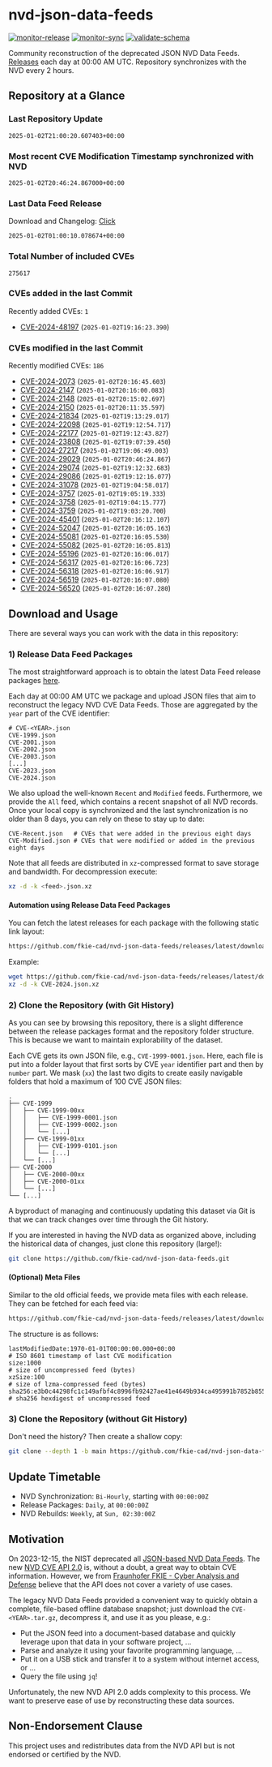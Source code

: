# nvd-json-data-feeds

[![monitor-release](https://github.com/fkie-cad/nvd-json-data-feeds/actions/workflows/monitor_release.yml/badge.svg)](https://github.com/fkie-cad/nvd-json-data-feeds/actions/workflows/monitor_release.yml)
[![monitor-sync](https://github.com/fkie-cad/nvd-json-data-feeds/actions/workflows/monitor_sync.yml/badge.svg)](https://github.com/fkie-cad/nvd-json-data-feeds/actions/workflows/monitor_sync.yml)
[![validate-schema](https://github.com/fkie-cad/nvd-json-data-feeds/actions/workflows/validate_schema.yml/badge.svg)](https://github.com/fkie-cad/nvd-json-data-feeds/actions/workflows/validate_schema.yml)

Community reconstruction of the deprecated JSON NVD Data Feeds.
[Releases](https://github.com/fkie-cad/nvd-json-data-feeds/releases/latest) each day at 00:00 AM UTC.
Repository synchronizes with the NVD every 2 hours.

## Repository at a Glance

### Last Repository Update

```plain
2025-01-02T21:00:20.607403+00:00
```

### Most recent CVE Modification Timestamp synchronized with NVD

```plain
2025-01-02T20:46:24.867000+00:00
```

### Last Data Feed Release

Download and Changelog: [Click](https://github.com/fkie-cad/nvd-json-data-feeds/releases/latest)

```plain
2025-01-02T01:00:10.078674+00:00
```

### Total Number of included CVEs

```plain
275617
```

### CVEs added in the last Commit

Recently added CVEs: `1`

- [CVE-2024-48197](CVE-2024/CVE-2024-481xx/CVE-2024-48197.json) (`2025-01-02T19:16:23.390`)


### CVEs modified in the last Commit

Recently modified CVEs: `186`

- [CVE-2024-2073](CVE-2024/CVE-2024-20xx/CVE-2024-2073.json) (`2025-01-02T20:16:45.603`)
- [CVE-2024-2147](CVE-2024/CVE-2024-21xx/CVE-2024-2147.json) (`2025-01-02T20:16:00.083`)
- [CVE-2024-2148](CVE-2024/CVE-2024-21xx/CVE-2024-2148.json) (`2025-01-02T20:15:02.697`)
- [CVE-2024-2150](CVE-2024/CVE-2024-21xx/CVE-2024-2150.json) (`2025-01-02T20:11:35.597`)
- [CVE-2024-21834](CVE-2024/CVE-2024-218xx/CVE-2024-21834.json) (`2025-01-02T19:13:29.017`)
- [CVE-2024-22098](CVE-2024/CVE-2024-220xx/CVE-2024-22098.json) (`2025-01-02T19:12:54.717`)
- [CVE-2024-22177](CVE-2024/CVE-2024-221xx/CVE-2024-22177.json) (`2025-01-02T19:12:43.827`)
- [CVE-2024-23808](CVE-2024/CVE-2024-238xx/CVE-2024-23808.json) (`2025-01-02T19:07:39.450`)
- [CVE-2024-27217](CVE-2024/CVE-2024-272xx/CVE-2024-27217.json) (`2025-01-02T19:06:49.003`)
- [CVE-2024-29029](CVE-2024/CVE-2024-290xx/CVE-2024-29029.json) (`2025-01-02T20:46:24.867`)
- [CVE-2024-29074](CVE-2024/CVE-2024-290xx/CVE-2024-29074.json) (`2025-01-02T19:12:32.683`)
- [CVE-2024-29086](CVE-2024/CVE-2024-290xx/CVE-2024-29086.json) (`2025-01-02T19:12:16.077`)
- [CVE-2024-31078](CVE-2024/CVE-2024-310xx/CVE-2024-31078.json) (`2025-01-02T19:04:58.017`)
- [CVE-2024-3757](CVE-2024/CVE-2024-37xx/CVE-2024-3757.json) (`2025-01-02T19:05:19.333`)
- [CVE-2024-3758](CVE-2024/CVE-2024-37xx/CVE-2024-3758.json) (`2025-01-02T19:04:15.777`)
- [CVE-2024-3759](CVE-2024/CVE-2024-37xx/CVE-2024-3759.json) (`2025-01-02T19:03:20.700`)
- [CVE-2024-45401](CVE-2024/CVE-2024-454xx/CVE-2024-45401.json) (`2025-01-02T20:16:12.107`)
- [CVE-2024-52047](CVE-2024/CVE-2024-520xx/CVE-2024-52047.json) (`2025-01-02T20:16:05.163`)
- [CVE-2024-55081](CVE-2024/CVE-2024-550xx/CVE-2024-55081.json) (`2025-01-02T20:16:05.530`)
- [CVE-2024-55082](CVE-2024/CVE-2024-550xx/CVE-2024-55082.json) (`2025-01-02T20:16:05.813`)
- [CVE-2024-55196](CVE-2024/CVE-2024-551xx/CVE-2024-55196.json) (`2025-01-02T20:16:06.017`)
- [CVE-2024-56317](CVE-2024/CVE-2024-563xx/CVE-2024-56317.json) (`2025-01-02T20:16:06.723`)
- [CVE-2024-56318](CVE-2024/CVE-2024-563xx/CVE-2024-56318.json) (`2025-01-02T20:16:06.917`)
- [CVE-2024-56519](CVE-2024/CVE-2024-565xx/CVE-2024-56519.json) (`2025-01-02T20:16:07.080`)
- [CVE-2024-56520](CVE-2024/CVE-2024-565xx/CVE-2024-56520.json) (`2025-01-02T20:16:07.280`)


## Download and Usage

There are several ways you can work with the data in this repository:

### 1) Release Data Feed Packages

The most straightforward approach is to obtain the latest Data Feed release packages [here](https://github.com/fkie-cad/nvd-json-data-feeds/releases/latest).

Each day at 00:00 AM UTC we package and upload JSON files that aim to reconstruct the legacy NVD CVE Data Feeds.
Those are aggregated by the `year` part of the CVE identifier:

```
# CVE-<YEAR>.json
CVE-1999.json
CVE-2001.json
CVE-2002.json
CVE-2003.json
[...]
CVE-2023.json
CVE-2024.json
```

We also upload the well-known `Recent` and `Modified` feeds.
Furthermore, we provide the `All` feed, which contains a recent snapshot of all NVD records.
Once your local copy is synchronized and the last synchronization is no older than 8 days, you can rely on these to stay up to date:

```plain
CVE-Recent.json   # CVEs that were added in the previous eight days
CVE-Modified.json # CVEs that were modified or added in the previous eight days
```

Note that all feeds are distributed in `xz`-compressed format to save storage and bandwidth.
For decompression execute:

```sh
xz -d -k <feed>.json.xz
```

#### Automation using Release Data Feed Packages

You can fetch the latest releases for each package with the following static link layout:

```sh
https://github.com/fkie-cad/nvd-json-data-feeds/releases/latest/download/CVE-<YEAR>.json.xz
```

Example:

```sh
wget https://github.com/fkie-cad/nvd-json-data-feeds/releases/latest/download/CVE-2024.json.xz
xz -d -k CVE-2024.json.xz
```

### 2) Clone the Repository (with Git History)

As you can see by browsing this repository, there is a slight difference between the release packages format and the repository folder structure.
This is because we want to maintain explorability of the dataset.

Each CVE gets its own JSON file, e.g., `CVE-1999-0001.json`.
Here, each file is put into a folder layout that first sorts by CVE `year` identifier part and then by `number` part.
We mask (`xx`) the last two digits to create easily navigable folders that hold a maximum of 100 CVE JSON files:

```plain
.
├── CVE-1999
│   ├── CVE-1999-00xx
│   │   ├── CVE-1999-0001.json
│   │   ├── CVE-1999-0002.json
│   │   └── [...]
│   ├── CVE-1999-01xx
│   │   ├── CVE-1999-0101.json
│   │   └── [...]
│   └── [...]
├── CVE-2000
│   ├── CVE-2000-00xx
│   ├── CVE-2000-01xx
│   └── [...]
└── [...]
```

A byproduct of managing and continuously updating this dataset via Git is that we can track changes over time through the Git history.

If you are interested in having the NVD data as organized above, including the historical data of changes, just clone this repository (large!):

```sh
git clone https://github.com/fkie-cad/nvd-json-data-feeds.git
```

#### (Optional) Meta Files

Similar to the old official feeds, we provide meta files with each release. They can be fetched for each feed via:

```sh
https://github.com/fkie-cad/nvd-json-data-feeds/releases/latest/download/CVE-<YEAR>.meta
```

The structure is as follows:

```plain
lastModifiedDate:1970-01-01T00:00:00.000+00:00                          # ISO 8601 timestamp of last CVE modification
size:1000                                                               # size of uncompressed feed (bytes)
xzSize:100                                                              # size of lzma-compressed feed (bytes)
sha256:e3b0c44298fc1c149afbf4c8996fb92427ae41e4649b934ca495991b7852b855 # sha256 hexdigest of uncompressed feed
```

### 3) Clone the Repository (without Git History)

Don't need the history? Then create a shallow copy:

```sh
git clone --depth 1 -b main https://github.com/fkie-cad/nvd-json-data-feeds.git
```


## Update Timetable

* NVD Synchronization: `Bi-Hourly`, starting with `00:00:00Z`
* Release Packages: `Daily`, at `00:00:00Z`
* NVD Rebuilds: `Weekly`, at `Sun, 02:30:00Z`


## Motivation

On 2023-12-15, the NIST deprecated all [JSON-based NVD Data Feeds](https://nvd.nist.gov/vuln/data-feeds#divRetirementBanner-1).
The new [NVD CVE API 2.0](https://nvd.nist.gov/developers/vulnerabilities) is, without a doubt, a great way to obtain CVE information.
However, we from [Fraunhofer FKIE - Cyber Analysis and Defense](https://www.fkie.fraunhofer.de/en/departments/cad.html) believe that the API does not cover a variety of use cases.

The legacy NVD Data Feeds provided a convenient way to quickly obtain a complete, file-based offline database snapshot; just download the `CVE-<YEAR>.tar.gz`, decompress it, and use it as you please, e.g.:

- Put the JSON feed into a document-based database and quickly leverage upon that data in your software project, ...
- Parse and analyze it using your favorite programming language, ...
- Put it on a USB stick and transfer it to a system without internet access, or ...
- Query the file using `jq`!

Unfortunately, the new NVD API 2.0 adds complexity to this process.
We want to preserve ease of use by reconstructing these data sources.

## Non-Endorsement Clause

This project uses and redistributes data from the NVD API but is not endorsed or certified by the NVD.